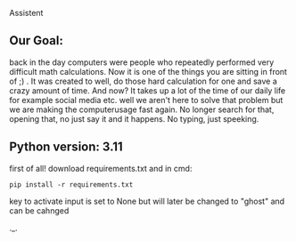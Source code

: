 Assistent

## Our Goal:
back in the day computers were people who repeatedly performed very difficult math calculations. Now it is one of the things you are sitting in front of ;) . It was created to well, do those hard calculation for one and save a crazy amount of time. And now? It takes up a lot of the time of our daily life for example social media etc. well we aren't here to solve that problem but we are making the computerusage fast again. No longer search for that, opening that, no just say it and it happens. No typing, just speeking.

## Python version: 3.11

first of all!
download requirements.txt
and in cmd:

	pip install -r requirements.txt

key to activate input is set to None but will later be changed to "ghost" and can be cahnged

._.
